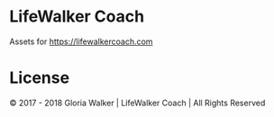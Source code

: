 # LifeWalker Coach
Assets for https://lifewalkercoach.com

# License
© 2017 - 2018 Gloria Walker | LifeWalker Coach | All Rights Reserved
